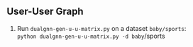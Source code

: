 ## User-User Graph

1. Run `dualgnn-gen-u-u-matrix.py` on a dataset `baby/sports`:  
   `python dualgnn-gen-u-u-matrix.py -d baby`/sports

   